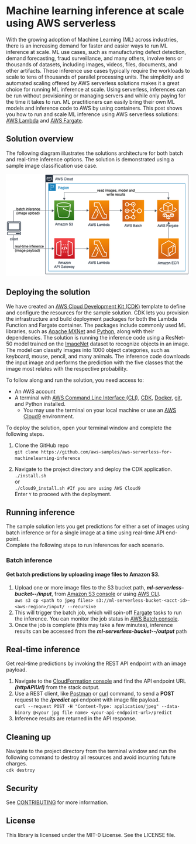 # Machine learning inference at scale using AWS serverless

With the growing adoption of Machine Learning (ML) across industries, there is an increasing demand for faster and easier ways to run ML inference at scale. ML use cases, such as manufacturing defect detection, demand forecasting, fraud surveillance, and many others, involve tens or thousands of datasets, including images, videos, files, documents, and other artifacts. These inference use cases typically require the workloads to scale to tens of thousands of parallel processing units. The simplicity and automated scaling offered by AWS serverless solutions makes it a great choice for running ML inference at scale. Using serverless, inferences can be run without provisioning or managing servers and while only paying for the time it takes to run. ML practitioners can easily bring their own ML models and inference code to AWS by using containers.
This post shows you how to run and scale ML inference using AWS serverless solutions: [AWS Lambda](https://aws.amazon.com/lambda/) and [AWS Fargate](https://aws.amazon.com/fargate/).

## Solution overview

The following diagram illustrates the solutions architecture for both batch and real-time inference options. The solution is demonstrated using a sample image classification use case.

![architecture](architecture.png)

## Deploying the solution

We have created an [AWS Cloud Development Kit (CDK)](https://docs.aws.amazon.com/cdk/latest/guide/home.html) template to define and configure the resources for the sample solution. CDK lets you provision the infrastructure and build deployment packages for both the Lambda Function and Fargate container. The packages include commonly used ML libraries, such as [Apache MXNet](https://mxnet.apache.org/versions/1.8.0/) and [Python](https://www.python.org), along with their dependencies. The solution is running the inference code using a ResNet-50 model trained on the [ImageNet](https://image-net.org/index.php) dataset to recognize objects in an image. The model can classify images into 1000 object categories, such as keyboard, mouse, pencil, and many animals. The inference code downloads the input image and performs the prediction with the five classes that the image most relates with the respective probability.

To follow along and run the solution, you need access to:

- An AWS account
- A terminal with [AWS Command Line Interface (CLI)](https://docs.aws.amazon.com/cli/latest/userguide/cli-chap-welcome.html), [CDK](https://docs.aws.amazon.com/cdk/latest/guide/getting_started.html#getting_started_install), [Docker](https://www.docker.com/), [git](https://git-scm.com/), and Python installed.
  - You may use the terminal on your local machine or use an [AWS Cloud9](https://aws.amazon.com/cloud9/) environment.

To deploy the solution, open your terminal window and complete the following steps.

1. Clone the GitHub repo <br />
   `git clone https://github.com/aws-samples/aws-serverless-for-machinelearning-inference`

2. Navigate to the project directory and deploy the CDK application. <br />
   `./install.sh`
   <br /> or <br />
   `./cloud9_install.sh #If you are using AWS Cloud9` <br />
   Enter `Y` to proceed with the deployment.

## Running inference

The sample solution lets you get predictions for either a set of images using batch inference or for a single image at a time using real-time API end-point. <br />Complete the following steps to run inferences for each scenario.

### Batch inference

#### Get batch predictions by uploading image files to Amazon S3.

1. Upload one or more image files to the S3 bucket path, **_ml-serverless-bucket-<acct-id>-<aws-region>/input_**, from [Amazon S3 console](https://console.aws.amazon.com/s3/home) or using [AWS CLI](https://docs.aws.amazon.com/cli/latest/userguide/cli-chap-welcome.html).<br />
   `aws s3 cp <path to jpeg files> s3://ml-serverless-bucket-<acct-id>-<aws-region>/input/ --recursive`
2. This will trigger the batch job, which will spin-off [Fargate](https://aws.amazon.com/fargate/) tasks to run the inference. You can monitor the job status in [AWS Batch console](https://console.aws.amazon.com/batch/home).
3. Once the job is complete (this may take a few minutes), inference results can be accessed from the **_ml-serverless-bucket-<acct-id>-<aws-region>/output_** path

## Real-time inference

Get real-time predictions by invoking the REST API endpoint with an image payload.

1. Navigate to the [CloudFormation console](https://console.aws.amazon.com/cloudformation/home) and find the API endpoint URL **_(httpAPIUrl)_** from the stack output.
2. Use a REST client, like [Postman](https://www.postman.com/) or [curl](https://curl.se/) command, to send a **POST** request to the **_/predict_** api endpoint with image file payload.<br />
   `curl --request POST -H "Content-Type: application/jpeg" --data-binary @<your jpg file name> <your-api-endpoint-url>/predict`
3. Inference results are returned in the API response.

## Cleaning up

Navigate to the project directory from the terminal window and run the following command to destroy all resources and avoid incurring future charges.<br />
`cdk destroy`

## Security

See [CONTRIBUTING](CONTRIBUTING.md#security-issue-notifications) for more information.

## License

This library is licensed under the MIT-0 License. See the LICENSE file.
